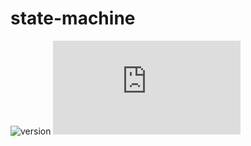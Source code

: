 # state-machine
![version](https://d25lcipzij17d.cloudfront.net/badge.svg?id=js&type=6&v=0.2.00&x2=0)
![size](http://img.badgesize.io/digplan/tiny-state-machine/master/state-machine.js)
